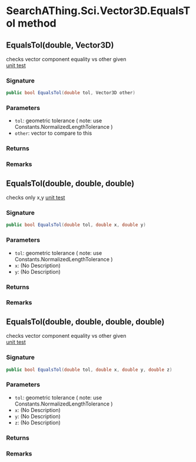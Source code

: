 # SearchAThing.Sci.Vector3D.EqualsTol method
## EqualsTol(double, Vector3D)
checks vector component equality vs other given           
            [unit test](/test/Vector3D/Vector3DTest_0012.cs)

### Signature
```csharp
public bool EqualsTol(double tol, Vector3D other)
```
### Parameters
- `tol`: geometric tolerance ( note: use Constants.NormalizedLengthTolerance )
- `other`: vector to compare to this

### Returns

### Remarks

## EqualsTol(double, double, double)
checks only x,y
            [unit test](/test/Vector3D/Vector3DTest_0012.cs)

### Signature
```csharp
public bool EqualsTol(double tol, double x, double y)
```
### Parameters
- `tol`: geometric tolerance ( note: use Constants.NormalizedLengthTolerance )
- `x`: (No Description)
- `y`: (No Description)

### Returns

### Remarks

## EqualsTol(double, double, double, double)
checks vector component equality vs other given            
            [unit test](/test/Vector3D/Vector3DTest_0012.cs)

### Signature
```csharp
public bool EqualsTol(double tol, double x, double y, double z)
```
### Parameters
- `tol`: geometric tolerance ( note: use Constants.NormalizedLengthTolerance )
- `x`: (No Description)
- `y`: (No Description)
- `z`: (No Description)

### Returns

### Remarks


